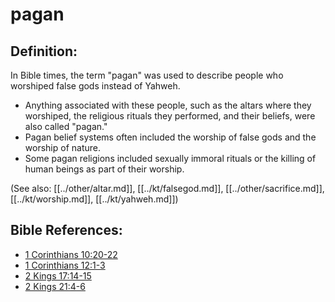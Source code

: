 # pagan #

## Definition: ##

In Bible times, the term "pagan" was used to describe people who worshiped false gods instead of Yahweh.

* Anything associated with these people, such as the altars where they worshiped, the religious rituals they performed, and their beliefs, were also called "pagan."
* Pagan belief systems often included the worship of false gods and the worship of nature.
* Some pagan religions included sexually immoral rituals or the killing of human beings as part of their worship.

(See also: [[../other/altar.md]], [[../kt/falsegod.md]], [[../other/sacrifice.md]], [[../kt/worship.md]], [[../kt/yahweh.md]])

## Bible References: ##

* [1 Corinthians 10:20-22](en/tn/1co/help/10/20)
* [1 Corinthians 12:1-3](en/tn/1co/help/12/01)
* [2 Kings 17:14-15](en/tn/2ki/help/17/14)
* [2 Kings 21:4-6](en/tn/2ki/help/21/04)